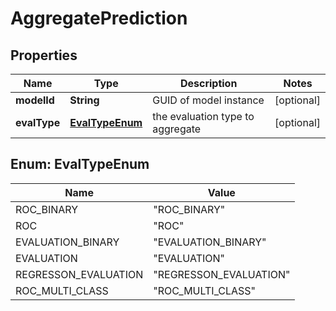 

# AggregatePrediction

## Properties

Name | Type | Description | Notes
------------ | ------------- | ------------- | -------------
**modelId** | **String** | GUID of model instance |  [optional]
**evalType** | [**EvalTypeEnum**](#EvalTypeEnum) | the evaluation type to aggregate |  [optional]



## Enum: EvalTypeEnum

Name | Value
---- | -----
ROC_BINARY | &quot;ROC_BINARY&quot;
ROC | &quot;ROC&quot;
EVALUATION_BINARY | &quot;EVALUATION_BINARY&quot;
EVALUATION | &quot;EVALUATION&quot;
REGRESSON_EVALUATION | &quot;REGRESSON_EVALUATION&quot;
ROC_MULTI_CLASS | &quot;ROC_MULTI_CLASS&quot;



